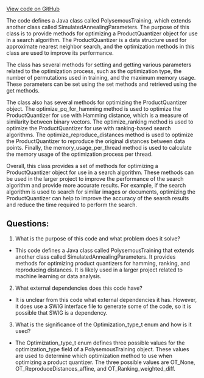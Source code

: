 [View code on GitHub](https://github.com/misbahsy/the-algorithm/ann/src/main/java/com/twitter/ann/faiss/swig/PolysemousTraining.java)

The code defines a Java class called PolysemousTraining, which extends another class called SimulatedAnnealingParameters. The purpose of this class is to provide methods for optimizing a ProductQuantizer object for use in a search algorithm. The ProductQuantizer is a data structure used for approximate nearest neighbor search, and the optimization methods in this class are used to improve its performance.

The class has several methods for setting and getting various parameters related to the optimization process, such as the optimization type, the number of permutations used in training, and the maximum memory usage. These parameters can be set using the set methods and retrieved using the get methods.

The class also has several methods for optimizing the ProductQuantizer object. The optimize_pq_for_hamming method is used to optimize the ProductQuantizer for use with Hamming distance, which is a measure of similarity between binary vectors. The optimize_ranking method is used to optimize the ProductQuantizer for use with ranking-based search algorithms. The optimize_reproduce_distances method is used to optimize the ProductQuantizer to reproduce the original distances between data points. Finally, the memory_usage_per_thread method is used to calculate the memory usage of the optimization process per thread.

Overall, this class provides a set of methods for optimizing a ProductQuantizer object for use in a search algorithm. These methods can be used in the larger project to improve the performance of the search algorithm and provide more accurate results. For example, if the search algorithm is used to search for similar images or documents, optimizing the ProductQuantizer can help to improve the accuracy of the search results and reduce the time required to perform the search.
## Questions: 
 1. What is the purpose of this code and what problem does it solve?
- This code defines a Java class called PolysemousTraining that extends another class called SimulatedAnnealingParameters. It provides methods for optimizing product quantizers for hamming, ranking, and reproducing distances. It is likely used in a larger project related to machine learning or data analysis.

2. What external dependencies does this code have?
- It is unclear from this code what external dependencies it has. However, it does use a SWIG interface file to generate some of the code, so it is possible that SWIG is a dependency.

3. What is the significance of the Optimization_type_t enum and how is it used?
- The Optimization_type_t enum defines three possible values for the optimization_type field of a PolysemousTraining object. These values are used to determine which optimization method to use when optimizing a product quantizer. The three possible values are OT_None, OT_ReproduceDistances_affine, and OT_Ranking_weighted_diff.
